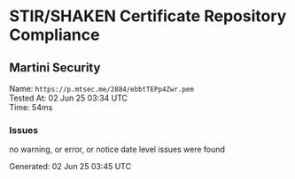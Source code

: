 # STIR/SHAKEN Certificate Repository Compliance

## Martini Security

Name: `https://p.mtsec.me/2884/ebbtTEPp4Zwr.pem`\
Tested At: 02 Jun 25 03:34 UTC\
Time: 54ms

### Issues

no warning, or error, or notice date level issues were found

Generated: 02 Jun 25 03:45 UTC